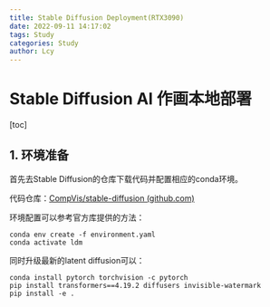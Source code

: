 ```yaml
---
title: Stable Diffusion Deployment(RTX3090)
date: 2022-09-11 14:17:02
tags: Study
categories: Study
author: Lcy
---
```


# Stable Diffusion AI 作画本地部署

[toc]

## 1. 环境准备

首先去Stable Diffusion的仓库下载代码并配置相应的conda环境。

代码仓库：[CompVis/stable-diffusion (github.com)](https://github.com/CompVis/stable-diffusion)

环境配置可以参考官方库提供的方法：

```shell
conda env create -f environment.yaml
conda activate ldm
```

同时升级最新的latent diffusion可以：

```shell
conda install pytorch torchvision -c pytorch
pip install transformers==4.19.2 diffusers invisible-watermark
pip install -e .
```

